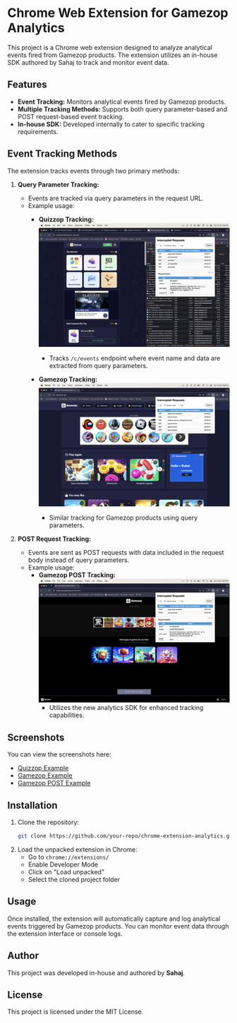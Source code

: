 # Chrome Web Extension for Gamezop Analytics

This project is a Chrome web extension designed to analyze analytical events fired from Gamezop products. The extension utilizes an in-house SDK authored by Sahaj to track and monitor event data.

## Features

- **Event Tracking:** Monitors analytical events fired by Gamezop products.
- **Multiple Tracking Methods:** Supports both query parameter-based and POST request-based event tracking.
- **In-house SDK:** Developed internally to cater to specific tracking requirements.

## Event Tracking Methods

The extension tracks events through two primary methods:

1. **Query Parameter Tracking:**
   - Events are tracked via query parameters in the request URL.
   - Example usage:
     - **Quizzop Tracking:**
       ![Quizzop Example](examples/collector-quizzop.png)
       - Tracks `/c/events` endpoint where event name and data are extracted from query parameters.
     
     - **Gamezop Tracking:**
       ![Gamezop Example](examples/collector-gamezop.png)
       - Similar tracking for Gamezop products using query parameters.

2. **POST Request Tracking:**
   - Events are sent as POST requests with data included in the request body instead of query parameters.
   - Example usage:
     - **Gamezop POST Tracking:**
       ![Gamezop POST Example](examples/collector-post-gamezop.png)
       - Utilizes the new analytics SDK for enhanced tracking capabilities.

## Screenshots

You can view the screenshots here:

- [Quizzop Example](examples/collector-quizzop.png)
- [Gamezop Example](examples/collector-gamezop.png)
- [Gamezop POST Example](examples/collector-post-gamezop.png)

## Installation

1. Clone the repository:
   ```sh
   git clone https://github.com/your-repo/chrome-extension-analytics.git
   ```
2. Load the unpacked extension in Chrome:
   - Go to `chrome://extensions/`
   - Enable Developer Mode
   - Click on "Load unpacked"
   - Select the cloned project folder

## Usage

Once installed, the extension will automatically capture and log analytical events triggered by Gamezop products. You can monitor event data through the extension interface or console logs.

## Author

This project was developed in-house and authored by **Sahaj**.

## License

This project is licensed under the MIT License.


